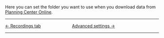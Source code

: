 Here you can set the folder you want to use when you download data from
[Planning Center Online](Planning_Center_Online "Planning Center Online").

-----



[← Recordings tab](Recordings_tab "Recordings tab")
&nbsp;&nbsp;&nbsp;&nbsp;&nbsp;&nbsp;&nbsp;&nbsp;&nbsp;&nbsp;&nbsp;&nbsp;&nbsp;&nbsp;&nbsp;&nbsp;&nbsp;&nbsp;&nbsp;&nbsp;&nbsp;&nbsp;&nbsp;&nbsp; [Advanced settings
→](Advanced_settings "Advanced settings")

---
